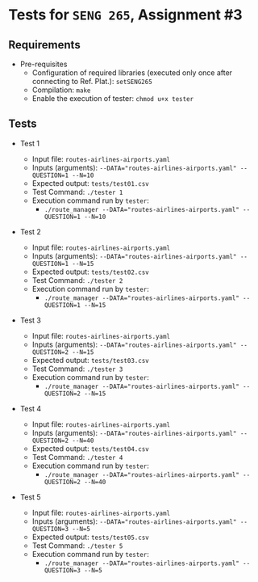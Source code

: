 # Tests for `SENG 265`, Assignment #3

## Requirements

* Pre-requisites
    * Configuration of required libraries (executed only once after connecting to Ref. Plat.): `setSENG265`
    * Compilation: `make` 
    * Enable the execution of tester: `chmod u+x tester`

## Tests

* Test 1
    * Input file: `routes-airlines-airports.yaml`
    * Inputs (arguments): `--DATA="routes-airlines-airports.yaml" --QUESTION=1 --N=10`
    * Expected output: `tests/test01.csv`
    * Test Command: `./tester 1`
    * Execution command run by `tester`:
      * `./route_manager --DATA="routes-airlines-airports.yaml" --QUESTION=1 --N=10`

* Test 2
    * Input file: `routes-airlines-airports.yaml`
    * Inputs (arguments): `--DATA="routes-airlines-airports.yaml" --QUESTION=1 --N=15`
    * Expected output: `tests/test02.csv`
    * Test Command: `./tester 2`
    * Execution command run by `tester`:
      * `./route_manager --DATA="routes-airlines-airports.yaml" --QUESTION=1 --N=15`

* Test 3
    * Input file: `routes-airlines-airports.yaml`
    * Inputs (arguments): `--DATA="routes-airlines-airports.yaml" --QUESTION=2 --N=15`
    * Expected output: `tests/test03.csv`
    * Test Command: `./tester 3`
    * Execution command run by `tester`:
      * `./route_manager --DATA="routes-airlines-airports.yaml" --QUESTION=2 --N=15`

* Test 4
    * Input file: `routes-airlines-airports.yaml`
    * Inputs (arguments): `--DATA="routes-airlines-airports.yaml" --QUESTION=2 --N=40`
    * Expected output: `tests/test04.csv`
    * Test Command: `./tester 4`
    * Execution command run by `tester`:
      * `./route_manager --DATA="routes-airlines-airports.yaml" --QUESTION=2 --N=40`

* Test 5
    * Input file: `routes-airlines-airports.yaml`
    * Inputs (arguments): `--DATA="routes-airlines-airports.yaml" --QUESTION=3 --N=5`
    * Expected output: `tests/test05.csv`
    * Test Command: `./tester 5`
    * Execution command run by `tester`:
      * `./route_manager --DATA="routes-airlines-airports.yaml" --QUESTION=3 --N=5`
